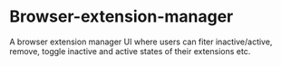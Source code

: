 # Browser-extension-manager
A browser extension manager UI where users can fiter inactive/active, remove, toggle inactive and active states of their extensions etc.
